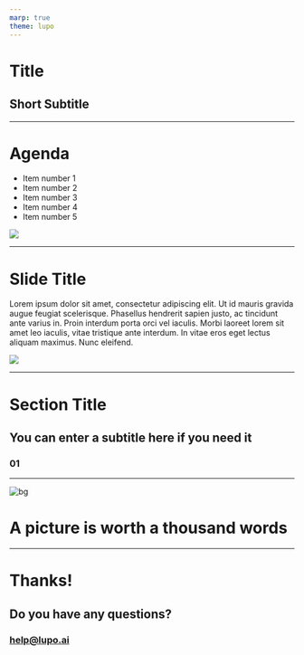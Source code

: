 ```yaml
---
marp: true
theme: lupo
--- 
```


<!-- _class: slide-cover -->

# Title 

## Short Subtitle

---

<!-- _class: slide-agenda -->

# Agenda

- Item number 1
- Item number 2
- Item number 3
- Item number 4
- Item number 5

![](https://images.pexels.com/photos/16283185/pexels-photo-16283185.jpeg)

---

<!-- _class: slide-text -->

# Slide Title

Lorem ipsum dolor sit amet, consectetur adipiscing elit. Ut id mauris gravida augue feugiat scelerisque. Phasellus hendrerit sapien justo, ac tincidunt ante varius in. Proin interdum porta orci vel iaculis. Morbi laoreet lorem sit amet leo iaculis, vitae tristique ante interdum. In vitae eros eget lectus aliquam maximus. Nunc eleifend.

![](https://images.pexels.com/photos/8451490/pexels-photo-8451490.jpeg)


---

<!-- _class: slide-section -->

# Section Title

##  You can enter a subtitle here if you need it

### 01

---

<!-- _class: slide-picture -->

![bg](https://images.pexels.com/photos/1287145/pexels-photo-1287145.jpeg)

# A picture is worth a thousand words

---

<!-- _class: slide-thanks -->

# Thanks!

## Do you have any questions?

### help@lupo.ai 

